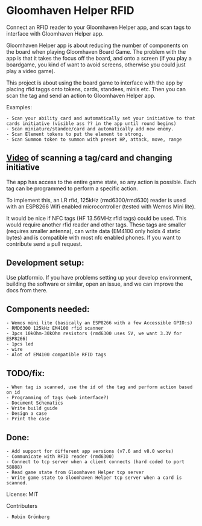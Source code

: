 Gloomhaven Helper RFID
=

Connect an RFID reader to your Gloomhaven Helper app, and scan tags to interface with Gloomhaven Helper app.

Gloomhaven Helper app is about reducing the number of components on the board when playing Gloomhaven Board Game. The problem with the app is that it takes the focus off the board, and onto a screen (if you play a boardgame, you kind of want to avoid screens, otherwise you could just play a video game).

This project is about using the board game to interface with the app by placing rfid taggs onto tokens, cards, standees, minis etc. Then you can scan the tag and send an action to Gloomhaven Helper app.

Examples:

    - Scan your ability card and automatically set your initiative to that cards initiative (visible ass ?? in the app until round begins)
    - Scan miniature/standee/card and automatically add new enemy.
    - Scan Element tokens to put the element to strong.
    - Scan Summon token to summon with preset HP, attack, move, range

[Video](https://seafile.robingronberg.se/f/2d55fbea824c434eb6b7/) of scanning a tag/card and changing initiative
-

The app has access to the entire game state, so any action is possible. Each tag can be programmed to perform a specific action.

To implement this, an LR rfid, 125kHz (rmd6300/rmd630) reader is used with an ESP8266 Wifi enabled microcontroller (tested with Wemos Mini lite).

It would be nice if NFC tags (HF 13.56MHz rfid tags) could be used. This would require another rfid reader and other tags. These tags are smaller (requires smaller antenna), can write data (EM4100 only holds 4 static bytes) and is compatible with most nfc enabled phones. If you want to contribute send a pull request.

Development setup:
-

Use platformio. If you have problems setting up your develop environment, building the software or similar, open an issue, and we can improve the docs from there.

Components needed:
-
    - Wemos mini lite (basically an ESP8266 with a few Accessible GPIO:s)
    - RMD6300 125kHz EM4100 rfid scanner
    - 3pcs 10kOhm-30kOhm resistors (rmd6300 uses 5V, we want 3.3V for ESP8266)
    - 1pcs led
    - wire
    - Alot of EM4100 compatible RFID tags

TODO/fix:
-
    - When tag is scanned, use the id of the tag and perform action based on id
    - Programming of tags (web interface?)
    - Document Schematics
    - Write build guide
    - Design a case
    - Print the case

Done:
-
    - Add support for different app versions (v7.6 and v8.0 works)
    - Communicate with RFID reader (rmd6300)
    - Connect to tcp server when a client connects (hard coded to port 58888)
    - Read game state from Gloomhaven Helper tcp server
    - Write game state to Gloomhaven Helper tcp server when a card is scanned.

License: MIT

Contributers

    - Robin Grönberg
